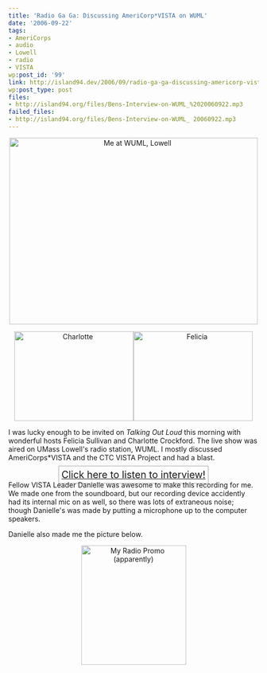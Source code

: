 ```yaml
---
title: 'Radio Ga Ga: Discussing AmeriCorp*VISTA on WUML'
date: '2006-09-22'
tags:
- AmeriCorps
- audio
- Lowell
- radio
- VISTA
wp:post_id: '99'
link: http://island94.dev/2006/09/radio-ga-ga-discussing-americorp-vista-on-wuml/
wp:post_type: post
files:
- http://island94.org/files/Bens-Interview-on-WUML_%2020060922.mp3
failed_files:
- http://island94.org/files/Bens-Interview-on-WUML_ 20060922.mp3
---
```


<div style="text-align:center"><a title="Photo Sharing" href="http://www.flickr.com/photos/bensheldon/250219802/"><img src="http://static.flickr.com/79/250219802_b405862f2c.jpg" alt="Me at WUML, Lowell" width="500" height="375" /></a>

<a title="Photo Sharing" href="http://www.flickr.com/photos/bensheldon/250226131/"><img src="http://static.flickr.com/98/250226131_b63b2874d6_m.jpg" alt="Charlotte" width="240" height="180" /></a><a title="Photo Sharing" href="http://www.flickr.com/photos/bensheldon/250226278/"><img src="http://static.flickr.com/93/250226278_5ce4e0cbeb_m.jpg" alt="Felicia" width="240" height="180" /></a></div>
I was lucky enough to be invited on <em>Talking Out Loud</em> this morning with wonderful hosts Felicia Sullivan and Charlotte Crockford. The live show was aired on UMass Lowell's radio station, WUML.  I mostly discussed AmeriCorps*VISTA and the CTC VISTA Project and had a blast.
<div style="text-align:center"><a style="border:1px solid #aaa;font-size:1.4em; padding: 5px;" href="http://island94.org/files/Bens-Interview-on-WUML_ 20060922.mp3">Click here to listen to interview!</a></div>
Fellow VISTA Leader Danielle was awesome to make this recording for me.  We made one from the soundboard, but our recording device accidently had its internal mic on as well, so there was lots of extraneous noise; though Danielle's was made by putting a microphone up to the computer speakers.

Danielle also made me the picture below.
<div style="text-align:center"><a title="Photo Sharing" href="http://www.flickr.com/photos/bensheldon/250225639/"><img src="http://static.flickr.com/96/250225639_80731ceca5_m.jpg" alt="My Radio Promo (apparently)" width="211" height="240" /></a></div>
<!--break-->
